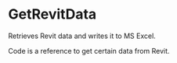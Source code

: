 # GetRevitData
Retrieves Revit data and writes it to MS Excel.

Code is a reference to get certain data from Revit.
